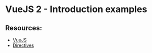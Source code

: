 # VueJS 2 - Introduction examples

## Resources:

- [VueJS](https://vuejs.org)
- [Directives](https://vuejs.org/v2/api/#Directives)


